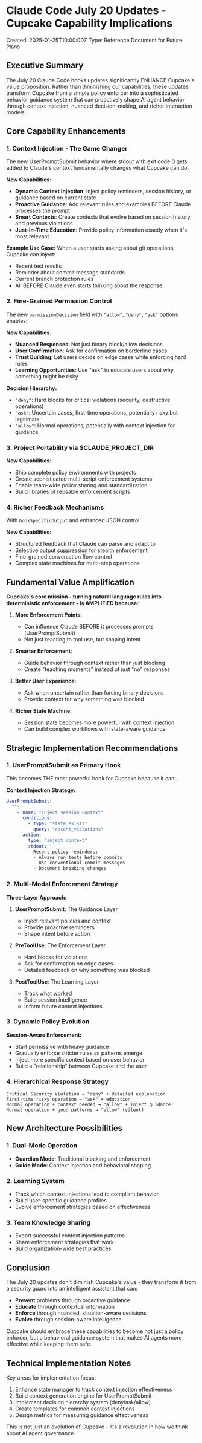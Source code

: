 # Claude Code July 20 Updates - Cupcake Capability Implications

Created: 2025-01-25T10:00:00Z
Type: Reference Document for Future Plans

## Executive Summary

The July 20 Claude Code hooks updates significantly ENHANCE Cupcake's value proposition. Rather than diminishing our capabilities, these updates transform Cupcake from a simple policy enforcer into a sophisticated behavior guidance system that can proactively shape AI agent behavior through context injection, nuanced decision-making, and richer interaction models.

## Core Capability Enhancements

### 1. Context Injection - The Game Changer

The new UserPromptSubmit behavior where stdout with exit code 0 gets added to Claude's context fundamentally changes what Cupcake can do:

**New Capabilities:**
- **Dynamic Context Injection**: Inject policy reminders, session history, or guidance based on current state
- **Proactive Guidance**: Add relevant rules and examples BEFORE Claude processes the prompt
- **Smart Contexts**: Create contexts that evolve based on session history and previous violations
- **Just-in-Time Education**: Provide policy information exactly when it's most relevant

**Example Use Case:**
When a user starts asking about git operations, Cupcake can inject:
- Recent test results
- Reminder about commit message standards
- Current branch protection rules
- All BEFORE Claude even starts thinking about the response

### 2. Fine-Grained Permission Control

The new `permissionDecision` field with `"allow"`, `"deny"`, `"ask"` options enables:

**New Capabilities:**
- **Nuanced Responses**: Not just binary block/allow decisions
- **User Confirmation**: Ask for confirmation on borderline cases
- **Trust Building**: Let users decide on edge cases while enforcing hard rules
- **Learning Opportunities**: Use "ask" to educate users about why something might be risky

**Decision Hierarchy:**
- `"deny"`: Hard blocks for critical violations (security, destructive operations)
- `"ask"`: Uncertain cases, first-time operations, potentially risky but legitimate
- `"allow"`: Normal operations, potentially with context injection for guidance

### 3. Project Portability via $CLAUDE_PROJECT_DIR

**New Capabilities:**
- Ship complete policy environments with projects
- Create sophisticated multi-script enforcement systems
- Enable team-wide policy sharing and standardization
- Build libraries of reusable enforcement scripts

### 4. Richer Feedback Mechanisms

With `hookSpecificOutput` and enhanced JSON control:

**New Capabilities:**
- Structured feedback that Claude can parse and adapt to
- Selective output suppression for stealth enforcement
- Fine-grained conversation flow control
- Complex state machines for multi-step operations

## Fundamental Value Amplification

**Cupcake's core mission - turning natural language rules into deterministic enforcement - is AMPLIFIED because:**

1. **More Enforcement Points**: 
   - Can influence Claude BEFORE it processes prompts (UserPromptSubmit)
   - Not just reacting to tool use, but shaping intent

2. **Smarter Enforcement**:
   - Guide behavior through context rather than just blocking
   - Create "teaching moments" instead of just "no" responses

3. **Better User Experience**:
   - Ask when uncertain rather than forcing binary decisions
   - Provide context for why something was blocked

4. **Richer State Machine**:
   - Session state becomes more powerful with context injection
   - Can build complex workflows with state-aware guidance

## Strategic Implementation Recommendations

### 1. UserPromptSubmit as Primary Hook

This becomes THE most powerful hook for Cupcake because it can:

**Context Injection Strategy:**
```yaml
UserPromptSubmit:
  "":
    - name: "Inject session context"
      conditions:
        - type: "state_exists"
          query: "recent_violations"
      action:
        type: "inject_context"
        stdout: |
          Recent policy reminders:
          - Always run tests before commits
          - Use conventional commit messages
          - Document breaking changes
```

### 2. Multi-Modal Enforcement Strategy

**Three-Layer Approach:**
1. **UserPromptSubmit**: The Guidance Layer
   - Inject relevant policies and context
   - Provide proactive reminders
   - Shape intent before action

2. **PreToolUse**: The Enforcement Layer
   - Hard blocks for violations
   - Ask for confirmation on edge cases
   - Detailed feedback on why something was blocked

3. **PostToolUse**: The Learning Layer
   - Track what worked
   - Build session intelligence
   - Inform future context injections

### 3. Dynamic Policy Evolution

**Session-Aware Enforcement:**
- Start permissive with heavy guidance
- Gradually enforce stricter rules as patterns emerge
- Inject more specific context based on user behavior
- Build a "relationship" between Cupcake and the user

### 4. Hierarchical Response Strategy

```
Critical Security Violation → "deny" + detailed explanation
First-time risky operation → "ask" + education
Normal operation + context needed → "allow" + inject guidance
Normal operation + good patterns → "allow" (silent)
```

## New Architecture Possibilities

### 1. Dual-Mode Operation
- **Guardian Mode**: Traditional blocking and enforcement
- **Guide Mode**: Context injection and behavioral shaping

### 2. Learning System
- Track which context injections lead to compliant behavior
- Build user-specific guidance profiles
- Evolve enforcement strategies based on effectiveness

### 3. Team Knowledge Sharing
- Export successful context injection patterns
- Share enforcement strategies that work
- Build organization-wide best practices

## Conclusion

The July 20 updates don't diminish Cupcake's value - they transform it from a security guard into an intelligent assistant that can:
- **Prevent** problems through proactive guidance
- **Educate** through contextual information
- **Enforce** through nuanced, situation-aware decisions
- **Evolve** through session-aware intelligence

Cupcake should embrace these capabilities to become not just a policy enforcer, but a behavioral guidance system that makes AI agents more effective while keeping them safe.

## Technical Implementation Notes

Key areas for implementation focus:
1. Enhance state manager to track context injection effectiveness
2. Build context generation engine for UserPromptSubmit
3. Implement decision hierarchy system (deny/ask/allow)
4. Create templates for common context injections
5. Design metrics for measuring guidance effectiveness

This is not just an evolution of Cupcake - it's a revolution in how we think about AI agent governance.